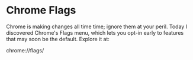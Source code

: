 # Chrome Flags

Chrome is making changes all time time; ignore them at your peril. Today I
discovered Chrome's Flags menu, which lets you opt-in early to features that
may soon be the default. Explore it at:

chrome://flags/
